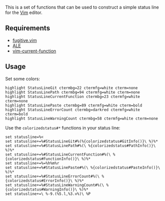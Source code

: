 This is a set of functions that can be used to construct a simple status line
for the [Vim](https://www.vim.org/) editor.

## Requirements

- [fugitive.vim](https://github.com/tpope/vim-fugitive)
- [ALE](https://github.com/w0rp/ale)
- [vim-current-function](https://github.com/pawel-slowik/vim-current-function)

## Usage

Set some colors:

	highlight StatusLineGit ctermbg=22 ctermfg=white cterm=none
	highlight StatusLinePath ctermbg=94 ctermfg=white cterm=none
	highlight StatusLineCurrentFunction ctermbg=23 ctermfg=white cterm=none
	highlight StatusLinePaste ctermbg=89 ctermfg=white cterm=bold
	highlight StatusLineErrorCount ctermbg=darkred ctermfg=white cterm=bold
	highlight StatusLineWarningCount ctermbg=58 ctermfg=white cterm=none

Use the `colorizedstatus#*` functions in your status line:

	set statusline=%<
	set statusline+=%#StatusLineGit#%(%{colorizedstatus#GitInfo()}\ %)%*
	set statusline+=%#StatusLinePath#%(\ %{colorizedstatus#PathInfo()}\ %)%*
	set statusline+=%#StatusLineCurrentFunction#%(\ %{colorizedstatus#FunctionInfo()}\ %)%*
	set statusline+=%=%h%m%r
	set statusline+=%#StatusLinePaste#%(\ %{colorizedstatus#PasteInfo()}\ %)%*
	set statusline+=%#StatusLineErrorCount#%(\ %{colorizedstatus#ErrorInfo()}\ %)%*
	set statusline+=%#StatusLineWarningCount#%(\ %{colorizedstatus#WarningInfo()}\ %)%*
	set statusline+=\ %-9.(%5.l,%3.v%)\ %P
